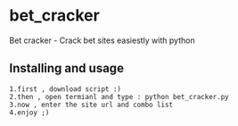 # bet_cracker
Bet cracker - Crack bet sites easiestly with python
## Installing and usage
  ```
  1.first , download script :)
  2.then , open termianl and type : python bet_cracker.py
  3.now , enter the site url and combo list
  4.enjoy ;)
  ```
